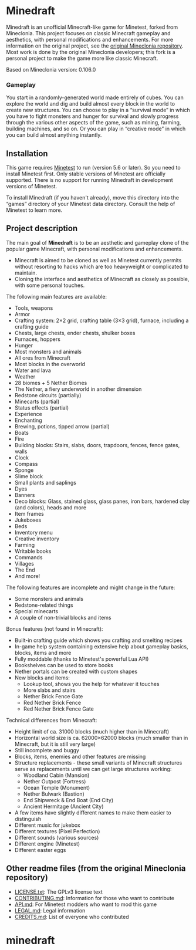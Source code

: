 # Minedraft

Minedraft is an unofficial Minecraft-like game for Minetest, forked from Mineclonia. This project focuses on classic Minecraft gameplay and aesthetics, with personal modifications and enhancements. For more information on the original project, see the [original Mineclonia repository](https://codeberg.org/mineclonia/mineclonia). Most work is done by the original Mineclonia developers; this fork is a personal project to make the game more like classic Minecraft.

Based on Mineclonia version: 0.106.0

### Gameplay
You start in a randomly-generated world made entirely of cubes. You can explore the world and dig and build almost every block in the world to create new structures. You can choose to play in a “survival mode” in which you have to fight monsters and hunger for survival and slowly progress through the various other aspects of the game, such as mining, farming, building machines, and so on. Or you can play in “creative mode” in which you can build almost anything instantly.

## Installation
This game requires [Minetest](http://minetest.net) to run (version 5.6 or later). So you need to install Minetest first. Only stable versions of Minetest are officially supported. There is no support for running Minedraft in development versions of Minetest.

To install Minedraft (if you haven't already), move this directory into the “games” directory of your Minetest data directory. Consult the help of Minetest to learn more.

## Project description
The main goal of **Minedraft** is to be an aesthetic and gameplay clone of the popular game Minecraft, with personal modifications and enhancements.

* Minecraft is aimed to be cloned as well as Minetest currently permits without resorting to hacks which are too heavyweight or complicated to maintain.
* Cloning the interface and aesthetics of Minecraft as closely as possible, with some personal touches.

The following main features are available:

* Tools, weapons
* Armor
* Crafting system: 2×2 grid, crafting table (3×3 grid), furnace, including a crafting guide
* Chests, large chests, ender chests, shulker boxes
* Furnaces, hoppers
* Hunger
* Most monsters and animals
* All ores from Minecraft
* Most blocks in the overworld
* Water and lava
* Weather
* 28 biomes + 5 Nether Biomes
* The Nether, a fiery underworld in another dimension
* Redstone circuits (partially)
* Minecarts (partial)
* Status effects (partial)
* Experience
* Enchanting
* Brewing, potions, tipped arrow (partial)
* Boats
* Fire
* Building blocks: Stairs, slabs, doors, trapdoors, fences, fence gates, walls
* Clock
* Compass
* Sponge
* Slime block
* Small plants and saplings
* Dyes
* Banners
* Deco blocks: Glass, stained glass, glass panes, iron bars, hardened clay (and colors), heads and more
* Item frames
* Jukeboxes
* Beds
* Inventory menu
* Creative inventory
* Farming
* Writable books
* Commands
* Villages
* The End
* And more!

The following features are incomplete and might change in the future:

* Some monsters and animals
* Redstone-related things
* Special minecarts
* A couple of non-trivial blocks and items

Bonus features (not found in Minecraft):

* Built-in crafting guide which shows you crafting and smelting recipes
* In-game help system containing extensive help about gameplay basics, blocks, items and more
* Fully moddable (thanks to Minetest's powerful Lua API)
* Bookshelves can be used to store books
* Nether portals can be created with custom shapes
* New blocks and items:
    * Lookup tool, shows you the help for whatever it touches
    * More slabs and stairs
    * Nether Brick Fence Gate
    * Red Nether Brick Fence
    * Red Nether Brick Fence Gate

Technical differences from Minecraft:

* Height limit of ca. 31000 blocks (much higher than in Minecraft)
* Horizontal world size is ca. 62000×62000 blocks (much smaller than in Minecraft, but it is still very large)
* Still incomplete and buggy
* Blocks, items, enemies and other features are missing
* Structure replacements - these small variants of Minecraft structures serve as replacements until we can get large structures working:
    * Woodland Cabin (Mansion)
    * Nether Outpost (Fortress)
    * Ocean Temple (Monument)
    * Nether Bulwark (Bastion)
    * End Shipwreck & End Boat (End City)
    * Ancient Hermitage (Ancient City)
* A few items have slightly different names to make them easier to distinguish
* Different music for jukebox
* Different textures (Pixel Perfection)
* Different sounds (various sources)
* Different engine (Minetest)
* Different easter eggs

## Other readme files (from the original Mineclonia repository)
* [LICENSE.txt](../../../src/branch/main/LICENSE.txt): The GPLv3 license text
* [CONTRIBUTING.md](../../../src/branch/main/CONTRIBUTING.md): Information for those who want to contribute
* [API.md](../../../src/branch/main/API.md): For Minetest modders who want to mod this game
* [LEGAL.md](../../../src/branch/main/LEGAL.md): Legal information
* [CREDITS.md](../../../src/branch/main/CREDITS.md): List of everyone who contributed
# minedraft
